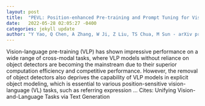 ```yaml
---
layout: post
title:  "PEVL: Position-enhanced Pre-training and Prompt Tuning for Vision-language Models"
date:   2022-05-28 02:05:27 -0400
categories: jekyll update
author: "Y Yao, Q Chen, A Zhang, W Ji, Z Liu, TS Chua, M Sun - arXiv preprint arXiv …, 2022"
---
```

Vision-language pre-training (VLP) has shown impressive performance on a wide range of cross-modal tasks, where VLP models without reliance on object detectors are becoming the mainstream due to their superior computation efficiency and competitive performance. However, the removal of object detectors also deprives the capability of VLP models in explicit object modeling, which is essential to various position-sensitive vision-language (VL) tasks, such as referring expression … Cites: ‪Unifying Vision-and-Language Tasks via Text Generation‬